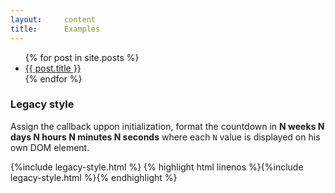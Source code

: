 ```yaml
---
layout:     content
title:      Examples
---
```


<ul>
{% for post in site.posts %}
    <li>
        <a href="{{ post.url }}">{{ post.title }}</a>
    </li>
{% endfor %}
</ul>

### Legacy style ###

Assign the callback uppon initialization, format the countdown in **N weeks N days N hours N minutes N seconds** where each `N` value is displayed on his own DOM element.

{%include legacy-style.html %}
{% highlight html linenos %}{%include legacy-style.html %}{% endhighlight %}